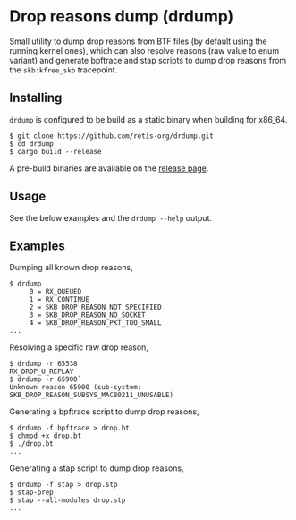 # Drop reasons dump (drdump)

Small utility to dump drop reasons from BTF files (by default using the running
kernel ones), which can also resolve reasons (raw value to enum variant) and
generate bpftrace and stap scripts to dump drop reasons from the `skb:kfree_skb`
tracepoint.

## Installing

`drdump` is configured to be build as a static binary when building for x86_64.

```
$ git clone https://github.com/retis-org/drdump.git
$ cd drdump
$ cargo build --release
```

A pre-build binaries are available on the
[release page](https://github.com/retis-org/drdump/releases/).

## Usage

See the below examples and the `drdump --help` output.

## Examples

Dumping all known drop reasons,

```
$ drdump
     0 = RX_QUEUED
     1 = RX_CONTINUE
     2 = SKB_DROP_REASON_NOT_SPECIFIED
     3 = SKB_DROP_REASON_NO_SOCKET
     4 = SKB_DROP_REASON_PKT_TOO_SMALL
...
```

Resolving a specific raw drop reason,

```
$ drdump -r 65538
RX_DROP_U_REPLAY
$ drdump -r 65900`
Unknown reason 65900 (sub-system: SKB_DROP_REASON_SUBSYS_MAC80211_UNUSABLE)
```

Generating a bpftrace script to dump drop reasons,

```
$ drdump -f bpftrace > drop.bt
$ chmod +x drop.bt
$ ./drop.bt
...
```

Generating a stap script to dump drop reasons,

```
$ drdump -f stap > drop.stp
$ stap-prep
$ stap --all-modules drop.stp
...
```
